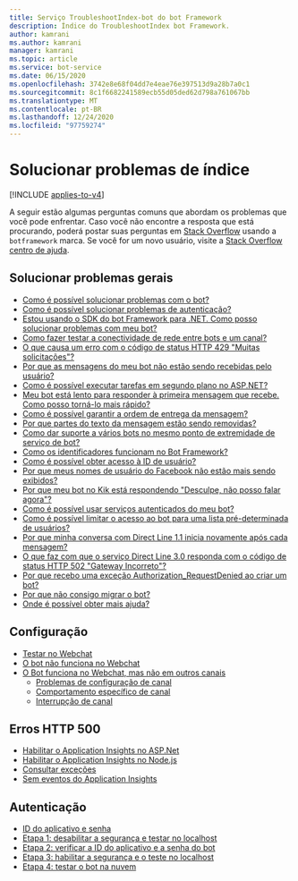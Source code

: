 ```yaml
---
title: Serviço TroubleshootIndex-bot do bot Framework
description: Índice do TroubleshootIndex bot Framework.
author: kamrani
ms.author: kamrani
manager: kamrani
ms.topic: article
ms.service: bot-service
ms.date: 06/15/2020
ms.openlocfilehash: 3742e8e68f04dd7e4eae76e397513d9a28b7a0c1
ms.sourcegitcommit: 8c1f6682241589ecb55d05ded62d798a761067bb
ms.translationtype: MT
ms.contentlocale: pt-BR
ms.lasthandoff: 12/24/2020
ms.locfileid: "97759274"
---
```

# <a name="troubleshoot-index"></a>Solucionar problemas de índice

[!INCLUDE [applies-to-v4](includes/applies-to-v4-current.md)]

<!-- Attention writers!! When you create a new FAQ, please add the related link to the proper section below. -->

A seguir estão algumas perguntas comuns que abordam os problemas que você pode enfrentar.
Caso você não encontre a resposta que está procurando, poderá postar suas perguntas em [Stack Overflow](https://stackoverflow.com/questions/tagged/botframework) usando a `botframework` marca. Se você for um novo usuário, visite a [Stack Overflow centro de ajuda](https://stackoverflow.com/help/how-to-ask).

## <a name="troubleshoot-general"></a>Solucionar problemas gerais

- [Como é possível solucionar problemas com o bot?](bot-service-troubleshoot-general-problems.md#how-can-i-troubleshoot-issues-with-my-bot)
- [Como é possível solucionar problemas de autenticação?](bot-service-troubleshoot-general-problems.md#how-can-i-troubleshoot-authentication-issues)
- [Estou usando o SDK do bot Framework para .NET. Como posso solucionar problemas com meu bot?](bot-service-troubleshoot-general-problems.md#im-using-the-bot-framework-sdk-for-net-how-can-i-troubleshoot-issues-with-my-bot)
- [Como fazer testar a conectividade de rede entre bots e um canal?](bot-service-troubleshoot-general-problems.md#how-do-i-test-network-connectivity-between-bots-and-a-channel)
- [O que causa um erro com o código de status HTTP 429 "Muitas solicitações"?](bot-service-troubleshoot-general-problems.md#what-causes-an-error-with-http-status-code-429-too-many-requests)
- [Por que as mensagens do meu bot não estão sendo recebidas pelo usuário?](bot-service-troubleshoot-general-problems.md#why-arent-my-bot-messages-getting-received-by-the-user)
- [Como é possível executar tarefas em segundo plano no ASP.NET?](bot-service-troubleshoot-general-problems.md#how-can-i-run-background-tasks-in-aspnet)
- [Meu bot está lento para responder à primeira mensagem que recebe. Como posso torná-lo mais rápido?](bot-service-troubleshoot-general-problems.md#my-bot-is-slow-to-respond-to-the-first-message-it-receives-how-can-i-make-it-faster)
- [Como é possível garantir a ordem de entrega da mensagem?](bot-service-troubleshoot-general-problems.md#how-can-i-guarantee-message-delivery-order)
- [Por que partes do texto da mensagem estão sendo removidas?](bot-service-troubleshoot-general-problems.md#why-are-parts-of-my-message-text-being-dropped)
- [Como dar suporte a vários bots no mesmo ponto de extremidade de serviço de bot?](bot-service-troubleshoot-general-problems.md#how-can-i-support-multiple-bots-at-the-same-bot-service-endpoint)
- [Como os identificadores funcionam no Bot Framework?](bot-service-troubleshoot-general-problems.md#how-do-identifiers-work-in-the-bot-framework)
- [Como é possível obter acesso à ID de usuário?](bot-service-troubleshoot-general-problems.md#how-can-i-get-access-to-the-user-id)
- [Por que meus nomes de usuário do Facebook não estão mais sendo exibidos?](bot-service-troubleshoot-general-problems.md#why-are-my-facebook-user-names-not-showing-anymore)
- [Por que meu bot no Kik está respondendo "Desculpe, não posso falar agora"?](bot-service-troubleshoot-general-problems.md#why-is-my-kik-bot-replying-im-sorry-i-cant-talk-right-now)
- [Como é possível usar serviços autenticados do meu bot?](bot-service-troubleshoot-general-problems.md#how-can-i-use-authenticated-services-from-my-bot)
- [Como é possível limitar o acesso ao bot para uma lista pré-determinada de usuários?](bot-service-troubleshoot-general-problems.md#how-can-i-limit-access-to-my-bot-to-a-pre-determined-list-of-users)
- [Por que minha conversa com Direct Line 1.1 inicia novamente após cada mensagem?](bot-service-troubleshoot-general-problems.md#why-does-my-direct-line-11-conversation-start-over-after-every-message)
- [O que faz com que o serviço Direct Line 3.0 responda com o código de status HTTP 502 "Gateway Incorreto"?](bot-service-troubleshoot-general-problems.md#what-causes-the-direct-line-30-service-to-respond-with-http-status-code-502-bad-gateway)
- [Por que recebo uma exceção Authorization_RequestDenied ao criar um bot?](bot-service-troubleshoot-general-problems.md#why-do-i-get-an-authorization_requestdenied-exception-when-creating-a-bot)
- [Por que não consigo migrar o bot?](bot-service-troubleshoot-general-problems.md#why-cant-i-migrate-my-bot)
- [Onde é possível obter mais ajuda?](bot-service-troubleshoot-general-problems.md#where-can-i-get-more-help)

## <a name="configuration"></a>Configuração

- [Testar no Webchat](bot-service-troubleshoot-bot-configuration.md#test-in-web-chat)
- [O bot não funciona no Webchat](bot-service-troubleshoot-bot-configuration.md#bot-does-not-work-in-web-chat)
- [O Bot funciona no Webchat, mas não em outros canais](bot-service-troubleshoot-bot-configuration.md#bot-works-in-web-chat-but-not-in-other-channels)
    - [Problemas de configuração de canal](bot-service-troubleshoot-bot-configuration.md#channel-configuration-issues)
    - [Comportamento específico de canal](bot-service-troubleshoot-bot-configuration.md#channel-specific-behavior)
    - [Interrupção de canal](bot-service-troubleshoot-bot-configuration.md#channel-outage)

## <a name="http-500-errors"></a>Erros HTTP 500

- [Habilitar o Application Insights no ASP.Net](bot-service-troubleshoot-500-errors.md#enable-application-insights-on-aspnet)
- [Habilitar o Application Insights no Node.js](bot-service-troubleshoot-500-errors.md#enable-application-insights-on-nodejs)
- [Consultar exceções](bot-service-troubleshoot-500-errors.md#query-for-exceptions)
- [Sem eventos do Application Insights](bot-service-troubleshoot-500-errors.md#no-application-insights-events)

## <a name="authentication"></a>Autenticação

- [ID do aplicativo e senha](bot-service-troubleshoot-authentication-problems.md#app-id-and-password)
- [Etapa 1: desabilitar a segurança e testar no localhost](bot-service-troubleshoot-authentication-problems.md#step-1-disable-security-and-test-on-localhost)
- [Etapa 2: verificar a ID do aplicativo e a senha do bot](bot-service-troubleshoot-authentication-problems.md#step-2)
- [Etapa 3: habilitar a segurança e o teste no localhost](bot-service-troubleshoot-authentication-problems.md#step-3-enable-security-and-test-on-localhost-)
- [Etapa 4: testar o bot na nuvem](bot-service-troubleshoot-authentication-problems.md#step-4-test-your-bot-in-the-cloud)
